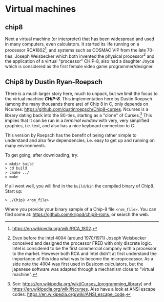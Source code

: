 # Virtual machines

## chip8

Next a virtual machine (or interpreter) that has been widespread and used in many computers, even
calculators. It started its life running on a processor RCA1802[^1], and systems such as COSMAC VIP
from the late 70-ties. Joseph Weisbecker which both invented the physical processor[^2] and the
application of a virtual "processor" CHIP-8, also had a daughter Joyce which is considered as the
first female video game programmer/designer.

[^1]: https://en.wikipedia.org/wiki/RCA_1802.

[^2]: Even before the Intel 4004 (around 1970/1971) Joseph Weisbecker conceived and designed the
processor FRED with only discrete logic. Intel is considered to be the first commercial company
with a processor to the market. However both RCA and Intel didn't at first understand the importance
of this idea what was to become the microprocessor. As a side note the 4004 was first used in
Busicom calculators, but the japanese software was adapted through a mechanism close to "virtual machine".

## Chip8 by Dustin Ryan-Roepsch

There is a much larger story here, much to unpack, but we limit the focus to the virtual machine __*CHIP-8*__.
This implementation here by Dustin Roepsch (among the many thousands there are) of Chip 8 in C, only depends
on Ncurses: https://github.com/dustinroepsch/Chip8-curses. Ncurses is a library dating back into the
80-ties, starting as a "clone" of Curses.[^3] This implies that it can be run in a *terminal window* with
very, very simplified graphics, i.e. text, and also has a nice keyboard connection to C.

This version by Roepsch has the benefit of being rather simple to understand and also few dependencies,
i.e. easy to get up and running on many environments.

[^3]: See: https://en.wikipedia.org/wiki/Curses_(programming_library) and https://en.wikipedia.org/wiki/Ncurses.
Also have a look at ANSI escape codes: https://en.wikipedia.org/wiki/ANSI_escape_code.

To get going, after downloading, try:

```
> mkdir build
> cd build
> cmake ../
> make
```

If all went well, you will find in the `build/bin` the compiled binary of Chip8. Start up:

```
> ./Chip8 <rom_file>
```

Where you provide your binary sample of a Chip-8 file `<rom_file>`. You can find some at:
https://github.com/kripod/chip8-roms, or search the web.

